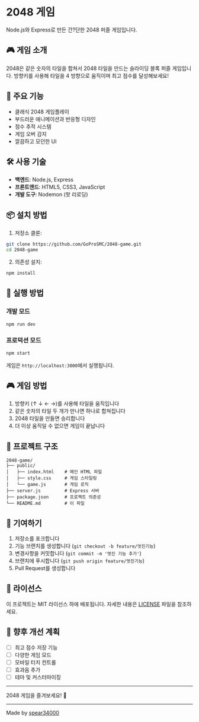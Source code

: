 # 2048 게임

Node.js와 Express로 만든 간?단한 2048 퍼즐 게임입니다.

## 🎮 게임 소개

2048은 같은 숫자의 타일을 합쳐서 2048 타일을 만드는 슬라이딩 블록 퍼즐 게임입니다. 방향키를 사용해 타일을 4 방향으로 움직이며 최고 점수를 달성해보세요!

## 🚀 주요 기능

- 클래식 2048 게임플레이
- 부드러운 애니메이션과 반응형 디자인
- 점수 추적 시스템
- 게임 오버 감지
- 깔끔하고 모던한 UI

## 🛠️ 사용 기술

- **백엔드**: Node.js, Express
- **프론트엔드**: HTML5, CSS3, JavaScript
- **개발 도구**: Nodemon (핫 리로딩)

## 📦 설치 방법

1. 저장소 클론:
```bash
git clone https://github.com/GoProSMC/2048-game.git
cd 2048-game
```

2. 의존성 설치:
```bash
npm install
```

## 🎯 실행 방법

### 개발 모드
```bash
npm run dev
```

### 프로덕션 모드
```bash
npm start
```

게임은 `http://localhost:3000`에서 실행됩니다.

## 🎮 게임 방법

1. 방향키 (↑ ↓ ← →)를 사용해 타일을 움직입니다
2. 같은 숫자의 타일 두 개가 만나면 하나로 합쳐집니다
3. 2048 타일을 만들면 승리합니다
4. 더 이상 움직일 수 없으면 게임이 끝납니다

## 📁 프로젝트 구조

```
2048-game/
├── public/
│   ├── index.html    # 메인 HTML 파일
│   ├── style.css     # 게임 스타일링
│   └── game.js       # 게임 로직
├── server.js         # Express 서버
├── package.json      # 프로젝트 의존성
└── README.md         # 이 파일
```

## 🤝 기여하기

1. 저장소를 포크합니다
2. 기능 브랜치를 생성합니다 (`git checkout -b feature/멋진기능`)
3. 변경사항을 커밋합니다 (`git commit -m '멋진 기능 추가'`)
4. 브랜치에 푸시합니다 (`git push origin feature/멋진기능`)
5. Pull Request를 생성합니다

## 📄 라이선스

이 프로젝트는 MIT 라이선스 하에 배포됩니다. 자세한 내용은 [LICENSE](LICENSE) 파일을 참조하세요.

## 🎯 향후 개선 계획

- [ ] 최고 점수 저장 기능
- [ ] 다양한 게임 모드
- [ ] 모바일 터치 컨트롤
- [ ] 효과음 추가
- [ ] 테마 및 커스터마이징

---

2048 게임을 즐겨보세요! 🎉

---

Made by [spear34000](https://github.com/spear34000)
